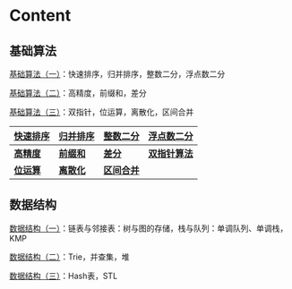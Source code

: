 # Content

## 基础算法

[基础算法（一）](https://www.acwing.com/video/10/)：快速排序，归并排序，整数二分，浮点数二分

[基础算法（二）](https://www.acwing.com/video/11/)：高精度，前缀和，差分

[基础算法（三）](https://www.acwing.com/video/14/)：双指针，位运算，离散化，区间合并

| [**快速排序**](https://github.com/RainGiving/AC/blob/master/Acwing_Basic/%E5%9F%BA%E7%A1%80%E7%AE%97%E6%B3%95/%E5%BF%AB%E9%80%9F%E6%8E%92%E5%BA%8F.md) | [**归并排序**](https://github.com/RainGiving/AC/blob/master/Acwing_Basic/%E5%9F%BA%E7%A1%80%E7%AE%97%E6%B3%95/%E5%BD%92%E5%B9%B6%E6%8E%92%E5%BA%8F.md) | [**整数二分**](https://github.com/RainGiving/AC/blob/master/Acwing_Basic/%E5%9F%BA%E7%A1%80%E7%AE%97%E6%B3%95/%E6%95%B4%E6%95%B0%E4%BA%8C%E5%88%86.md) | [**浮点数二分**](https://github.com/RainGiving/AC/blob/master/Acwing_Basic/%E5%9F%BA%E7%A1%80%E7%AE%97%E6%B3%95/%E6%B5%AE%E7%82%B9%E6%95%B0%E4%BA%8C%E5%88%86.md) |
| ------------------------------------------------------------ | ------------------------------------------------------------ | ------------------------------------------------------------ | ------------------------------------------------------------ |
| [**高精度**](https://github.com/RainGiving/AC/blob/master/Acwing_Basic/%E5%9F%BA%E7%A1%80%E7%AE%97%E6%B3%95/%E9%AB%98%E7%B2%BE%E5%BA%A6.md) | [**前缀和**](https://github.com/RainGiving/AC/blob/master/Acwing_Basic/%E5%9F%BA%E7%A1%80%E7%AE%97%E6%B3%95/%E5%89%8D%E7%BC%80%E5%92%8C.md) | [**差分**](https://github.com/RainGiving/AC/blob/master/Acwing_Basic/%E5%9F%BA%E7%A1%80%E7%AE%97%E6%B3%95/%E5%B7%AE%E5%88%86.md) | [**双指针算法**](https://github.com/RainGiving/AC/blob/master/Acwing_Basic/%E5%9F%BA%E7%A1%80%E7%AE%97%E6%B3%95/%E5%8F%8C%E6%8C%87%E9%92%88%E7%AE%97%E6%B3%95.md) |
| [**位运算**](https://github.com/RainGiving/AC/blob/master/Acwing_Basic/%E5%9F%BA%E7%A1%80%E7%AE%97%E6%B3%95/%E4%BD%8D%E8%BF%90%E7%AE%97.md) | [**离散化**](https://github.com/RainGiving/AC/blob/master/Acwing_Basic/%E5%9F%BA%E7%A1%80%E7%AE%97%E6%B3%95/%E7%A6%BB%E6%95%A3%E5%8C%96.md) | [**区间合并**](https://github.com/RainGiving/AC/blob/master/Acwing_Basic/%E5%9F%BA%E7%A1%80%E7%AE%97%E6%B3%95/%E5%8C%BA%E9%97%B4%E5%90%88%E5%B9%B6.md) |                                                              |

## 数据结构

[数据结构（一）](https://www.acwing.com/video/15/)：链表与邻接表：树与图的存储，栈与队列：单调队列、单调栈，KMP

[数据结构（二）](https://www.acwing.com/video/17/)：Trie，并查集，堆

[数据结构（三）](https://www.acwing.com/video/20/)：Hash表，STL
